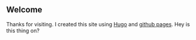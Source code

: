 ## Welcome
Thanks for visiting. I created this site using [Hugo](https://gohugo.io/) and [github pages](https://pages.github.com/). Hey is this thing on?